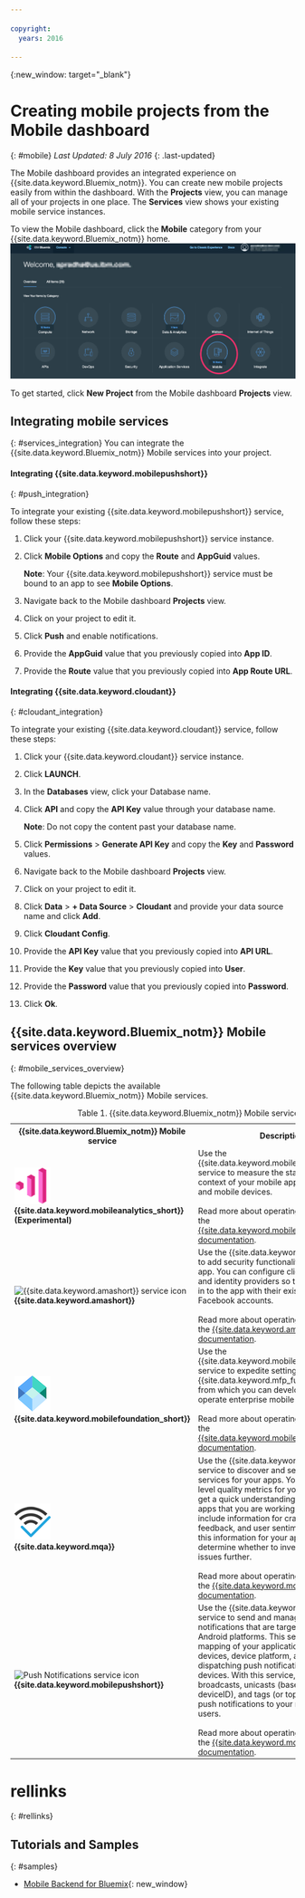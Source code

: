 ```yaml
---

copyright:
  years: 2016

---
```

{:new_window: target="_blank"}

# Creating mobile projects from the Mobile dashboard
{: #mobile}
*Last Updated: 8 July 2016*
{: .last-updated} 

The Mobile dashboard provides an integrated experience on {{site.data.keyword.Bluemix_notm}}. You can create new mobile projects easily from within the dashboard. With the **Projects** view, you can manage all of your projects in one place. The **Services** view shows your existing mobile service instances.

To view the Mobile dashboard, click the **Mobile** category from your {{site.data.keyword.Bluemix_notm}} home.
<img src="images/mobile_dashboard.jpg" alt="{{site.data.keyword.Bluemix_notm}} home">

To get started, click **New Project** from the Mobile dashboard **Projects** view.


## Integrating mobile services
{: #services_integration}
You can integrate the {{site.data.keyword.Bluemix_notm}} Mobile services into your project.

#### Integrating {{site.data.keyword.mobilepushshort}}
{: #push_integration}

To integrate your existing {{site.data.keyword.mobilepushshort}} service, follow these steps:

1. Click your {{site.data.keyword.mobilepushshort}} service instance.
2. Click **Mobile Options** and copy the **Route** and **AppGuid** values.

   **Note**: Your {{site.data.keyword.mobilepushshort}} service must be bound to an app to see **Mobile Options**.

3. Navigate back to the Mobile dashboard **Projects** view.
4. Click on your project to edit it.
5. Click **Push** and enable notifications.
6. Provide the **AppGuid** value that you previously copied into **App ID**.
7. Provide the **Route** value that you previously copied into **App Route URL**.

#### Integrating {{site.data.keyword.cloudant}}
{: #cloudant_integration}

To integrate your existing {{site.data.keyword.cloudant}} service, follow these steps:

1. Click your {{site.data.keyword.cloudant}} service instance.
2. Click **LAUNCH**.
3. In the **Databases** view, click your Database name.
4. Click **API** and copy the **API Key** value through your database name.

   **Note**: Do not copy the content past your database name.
   
5. Click **Permissions** > **Generate API Key** and copy the **Key** and **Password** values.
6. Navigate back to the Mobile dashboard **Projects** view.
7. Click on your project to edit it.
8. Click **Data** > **+ Data Source** > **Cloudant** and provide your data source name and click **Add**.
9. Click **Cloudant Config**.
10. Provide the **API Key** value that you previously copied into **API URL**.
11. Provide the **Key** value that you previously copied into **User**.
12. Provide the **Password** value that you previously copied into **Password**.
13. Click **Ok**.

## {{site.data.keyword.Bluemix_notm}} Mobile services overview
{: #mobile_services_overview}

The following table depicts the available {{site.data.keyword.Bluemix_notm}} Mobile services.

<table>
<caption>Table 1. {{site.data.keyword.Bluemix_notm}} Mobile services</caption>
<th>{{site.data.keyword.Bluemix_notm}} Mobile service</th>
<th>Description</th>
<tr>
<td> <img src="images/mobile_analytics_icon.png" alt="{{site.data.keyword.mobileanalytics_short}}icon"><br/><b>{{site.data.keyword.mobileanalytics_short}} (Experimental)</b></td>
<td valign="top">Use the {{site.data.keyword.mobileanalytics_full}} service to measure the state, behavior, and context of your mobile apps, mobile users, and mobile devices.<br/><br/>
Read more about operating this service in the <a href="../services/mobileanalytics/index.html" alt="{{site.data.keyword.mobileanalytics_short}} documentation link">{{site.data.keyword.mobileanalytics_short}} documentation</a>.
</td>
</tr>
<tr>
<td><img src="images/catalog_icons-05.png" alt="{{site.data.keyword.amashort}} service icon"><br/><b>{{site.data.keyword.amashort}}</b></td>
<td valign="top">Use the {{site.data.keyword.amafull}} service to add security functionality to your mobile app. You can configure client authentication and identity providers so that users can log in to the app with their existing Google or Facebook accounts.<br/><br/>
Read more about operating this service in the <a href="../services/mobileaccess/index.html" alt="{{site.data.keyword.amashort}} documentation link">{{site.data.keyword.amashort}} documentation</a>.</td>
</tr>
<tr>
<td><img src="images/MFPFoundation_icon.png" alt="{{site.data.keyword.mobilefoundation_short}} service icon"><br/> <b>{{site.data.keyword.mobilefoundation_short}}</b></td>
<td valign="top">Use the {{site.data.keyword.mobilefoundation_long}} service to expedite setting up an {{site.data.keyword.mfp_full}} environment from which you can develop, test, and operate enterprise mobile apps.<br/><br/>
Read more about operating this service in the <a href="../services/mobilefoundation/index.html" alt="{{site.data.keyword.mobilefoundation_short}} documentation link">{{site.data.keyword.mobilefoundation_short}} documentation</a>.</td>
</tr>
<tr>
<td><img src="images/mqa_icon.png" alt="{{site.data.keyword.mqa}} service icon"><br/><b>{{site.data.keyword.mqa}}</b></td>
<td valign="top">Use the {{site.data.keyword.mqafull}} service to discover and set up mobile quality services for your apps. You can view high-level quality metrics for your mobile apps to get a quick understanding of the issues for apps that you are working on. These metrics include information for crashes, bugs, user feedback, and user sentiment. By viewing this information for your apps, you can determine whether to investigate specific issues further.<br/><br/>
Read more about operating this service in the <a href="../services/MobileQualityAssurance/index.html" alt="{{site.data.keyword.mqa}} documentation link">{{site.data.keyword.mqa}} documentation</a>.</td>
</tr>
<tr>
<td><img src="images/catalog_icons-09.png" alt="Push Notifications service icon"><br/><b>{{site.data.keyword.mobilepushshort}}</b></td>
<td valign="top">Use the {{site.data.keyword.mobilepushfull}} service to send and manage mobile push notifications that are targeted to iOS and Android platforms. This service manages the mapping of your application users to their devices, device platform, and handles dispatching push notifications to the devices. With this service, you can send broadcasts, unicasts (based on userID, deviceID), and tags (or topics) based on push notifications to your mobile application users.<br/><br/>
Read more about operating this service in the <a href="../services/mobilepush/index.html" alt="{{site.data.keyword.mobilepushshort}} documentation link">{{site.data.keyword.mobilepushshort}} documentation</a>.</td>
</table>

# rellinks
{: #rellinks}

<!-- links to internal services don't work
## {{site.data.keyword.Bluemix_notm}} Mobile services
{: #general}
* [Mobile Analytics (Experimental)](../services/mobileanalytics/index.html){: new_window}
* [Mobile Client Access](../services/mobileaccess/index.html){: new_window}
* [Mobile Foundation](../services/mobilefoundation/index.html){: new_window}
* [Mobile Quality Assurance)](../services/MobileQualityAssurance/index.html){: new_window}
* [Push Notifications](../services/mobilepush/index.html){: new_window}
* [Blog Post: Introducing the Bluemix Mobile dashboard](https://developer.ibm.com/bluemix/2016/07/08/new-bluemix-mobile-dashboard/){: new_window}
-->
 
## Tutorials and Samples
{: #samples}
* [Mobile Backend for Bluemix](https://github.com/ibm-bluemix-mobile-services/mobiledashboard-storecatalog-backend){: new_window}

<!-- blogs posts aren't live yet
* [Blog Post: Creating a Store Catalog application using Bluemix Mobile (Part 1/2)](https://developer.ibm.com/bluemix/?p=35667&preview=true){: new_window}
* [Blog Post: Integrating a custom Bluemix backend into the Store Catalog application (Part 2/2)](https://developer.ibm.com/bluemix/?p=35191&preview=true){: new_window}
-->
